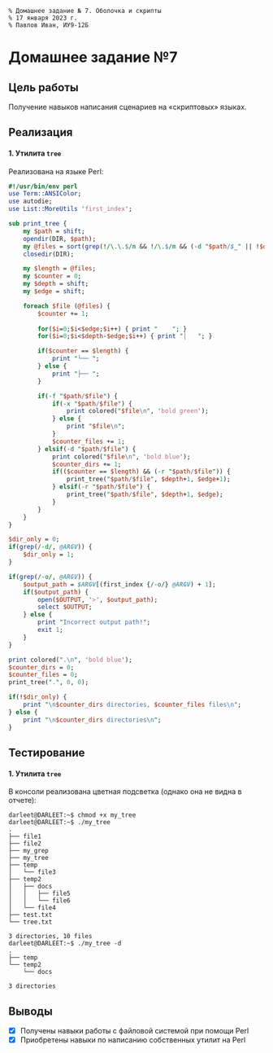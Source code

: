 ```
% Домашнее задание № 7. Оболочка и скрипты
% 17 января 2023 г.
% Павлов Иван, ИУ9-12Б
```



# Домашнее задание №7

## Цель работы

Получение навыков написания сценариев на «скриптовых» языках.

## Реализация

#### 1. Утилита `tree`

Реализована на языке Perl:

```perl
#!/usr/bin/env perl
use Term::ANSIColor;
use autodie;
use List::MoreUtils 'first_index';

sub print_tree {
    my $path = shift;
    opendir(DIR, $path);
    my @files = sort(grep(!/\.\.$/m && !/\.$/m && (-d "$path/$_" || !$dir_only), readdir(DIR)));
    closedir(DIR);

    my $length = @files;
    my $counter = 0;
    my $depth = shift;
    my $edge = shift;

    foreach $file (@files) {
        $counter += 1;
        
        for($i=0;$i<$edge;$i++) { print "    "; }
        for($i=0;$i<$depth-$edge;$i++) { print "│   "; }

        if($counter == $length) {
            print "└── ";
        } else { 
            print "├── ";
        }

        if(-f "$path/$file") {
            if(-x "$path/$file") {
                print colored("$file\n", 'bold green');
            } else {
                print "$file\n";
            }
            $counter_files += 1; 
        } elsif(-d "$path/$file") {
            print colored("$file\n", 'bold blue');
            $counter_dirs += 1;
            if(($counter == $length) && (-r "$path/$file")) {
                print_tree("$path/$file", $depth+1, $edge+1);
            } elsif(-r "$path/$file") {
                print_tree("$path/$file", $depth+1, $edge);
            }
        }
    }
}

$dir_only = 0;
if(grep(/-d/, @ARGV)) {
    $dir_only = 1;
}

if(grep(/-o/, @ARGV)) {
    $output_path = $ARGV[(first_index {/-o/} @ARGV) + 1];
    if($output_path) {
        open($OUTPUT, '>', $output_path);
        select $OUTPUT;
    } else {
        print "Incorrect output path!";
        exit 1;
    }
}

print colored(".\n", 'bold blue');
$counter_dirs = 0;
$counter_files = 0;
print_tree(".", 0, 0);

if(!$dir_only) {
    print "\n$counter_dirs directories, $counter_files files\n";
} else {
    print "\n$counter_dirs directories\n";
}
```



## Тестирование

#### 1. Утилита `tree`

В консоли реализована цветная подсветка (однако она не видна в отчете):

```
darleet@DARLEET:~$ chmod +x my_tree
darleet@DARLEET:~$ ./my_tree
.
├── file1
├── file2
├── my_grep
├── my_tree
├── temp
│   └── file3
├── temp2
│   ├── docs
│   │   ├── file5
│   │   └── file6
│   └── file4
├── test.txt
└── tree.txt

3 directories, 10 files
darleet@DARLEET:~$ ./my_tree -d
.
├── temp
└── temp2
    └── docs

3 directories
```



## Выводы

- [x] Получены навыки работы с файловой системой при помощи Perl
- [x] Приобретены навыки по написанию собственных утилит на Perl